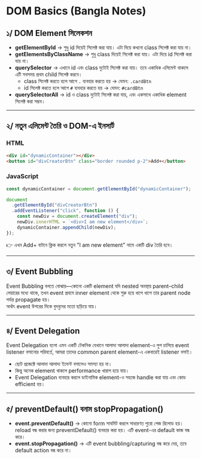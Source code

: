 # DOM Basics (Bangla Notes)

## ১/ DOM Element সিলেকশন

- **getElementById** → শুধু id দিয়েই সিলেক্ট করা যায়। এটা দিয়ে কখনো class সিলেক্ট করা যায় না।
- **getElementsByClassName** → শুধু class দিয়েই সিলেক্ট করা যায়। এটা দিয়ে id সিলেক্ট করা যায় না।
- **querySelector** → এখানে id এবং class দুটোই সিলেক্ট করা যায়। তবে একাধিক এলিমেন্ট থাকলে এটি সবসময় প্রথম child সিলেক্ট করবে।
  - class সিলেক্ট করতে হলে আগে `.` ব্যবহার করতে হয় → যেমন: `.cardBtn`
  - id সিলেক্ট করতে হলে আগে `#` ব্যবহার করতে হয় → যেমন: `#cardBtn`
- **querySelectorAll** → id ও class দুটোই সিলেক্ট করা যায়, এবং একসাথে একাধিক element সিলেক্ট করা সম্ভব।

---

## ২/ নতুন এলিমেন্ট তৈরি ও DOM-এ ইনসার্ট

### HTML
```html
<div id="dynamicContainer"></div>
<button id="divCreatorBtn" class="border rounded p-2">Add+</button>
```

### JavaScript
```javascript
const dynamicContainer = document.getElementById("dynamicContainer");

document
  .getElementById("divCreatorBtn")
  .addEventListener("click", function () {
    const newDiv = document.createElement("div");
    newDiv.innerHTML = `<div>I am new element</div>`;
    dynamicContainer.appendChild(newDiv);
});
```

👉 এখন Add+ বাটনে ক্লিক করলে নতুন "I am new element" নামে একটি div তৈরি হবে।

---

## ৩/ Event Bubbling

Event Bubbling বলতে বোঝায়—কোনো একটি element যদি nested অবস্থায় parent–child লেয়ারের মধ্যে থাকে, তখন event প্রথমে inner element থেকে শুরু হয়ে ধাপে ধাপে তার parent node পর্যন্ত propagate হয়।  
অর্থাৎ event উপরের দিকে বুদবুদের মতো ছড়িয়ে যায়।

---

## ৪/ Event Delegation

Event Delegation হলো এমন একটি টেকনিক যেখানে আলাদা আলাদা element-এ লুপ চালিয়ে event listener বসানোর পরিবর্তে, আমরা তাদের common parent element-এ একবারেই listener বসাই।  

- ছোট প্রজেক্টে আলাদা আলাদা ইভেন্ট বসালেও সমস্যা হয় না।  
- কিন্তু অনেক element থাকলে performance খারাপ হয়ে যায়।  
- Event Delegation ব্যবহার করলে ডাইনামিক element-ও সহজে handle করা যায় এবং কোড efficient হয়।

---

## ৫/ preventDefault() বনাম stopPropagation()

- **event.preventDefault()** → কোনো form সাবমিট করলে সাধারণত পুরো পেজ রিলোড হয়। reload বন্ধ করার জন্য preventDefault() ব্যবহার করা হয়। এটি event-এর default কাজ বন্ধ করে।  
- **event.stopPropagation()** → এটি event bubbling/capturing বন্ধ করে দেয়, তবে default action বন্ধ করে না।

